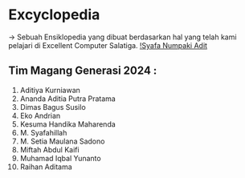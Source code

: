 # Excyclopedia 
   \-> Sebuah Ensiklopedia yang dibuat berdasarkan hal yang telah kami pelajari di Excellent Computer Salatiga.
   [!Syafa Numpaki Adit](https://github.com/MagangiusJuniusDesemberius24/MagangiusJuniusDesemberius24/blob/main/assets/images/readme-main.jpg)
## Tim Magang Generasi 2024 :
1. Aditiya Kurniawan
2. Ananda Aditia Putra Pratama
3. Dimas Bagus Susilo
4. Eko Andrian
5. Kesuma Handika Maharenda
6. M. Syafahillah
7. M. Setia Maulana Sadono
8. Miftah Abdul Kaifi
9. Muhamad Iqbal Yunanto
10. Raihan Aditama
<!---
MagangiusJuniusDesemberius24/MagangiusJuniusDesemberius24 is a ✨ special ✨ repository because its `README.md` (this file) appears on your GitHub profile.
You can click the Preview link to take a look at your changes.
--->
